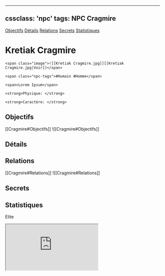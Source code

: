 
---
cssclass: 'npc'
tags: NPC Cragmire
---
<span class="nav">[Objectifs](#Objectifs) [Détails](#Détails)  [Relations](#Relations) [Secrets](#Secrets) [Statistiques](#Statistiques)</span>

# Kretiak Cragmire
```ad-desc
<span class="image">![[Kretiak Cragmire.jpg]][[Kretiak Cragmire.jpg|Voir]]</span>

<span class="npc-tags">#Humain #Homme</span>

<span>Lorem Ipsum</span>

<strong>Physique: </strong>

<strong>Caractère: </strong>
```

## Objectifs
<span class="tab">[[Cragmire#Objectifs]]</span>
<span class="embed-section tab">![[Cragmire#Objectifs]]</span>

## Détails

## Relations
<span class="tab">[[Cragmire#Relations]]</span>
<span class="embed-section tab">![[Cragmire#Relations]]</span>

## Secrets

## Statistiques
Elite

<iframe class="embedded-statblock" src="https://pathfinderdashboard.com/Creatures/Changeling Hellknight.html"></iframe>